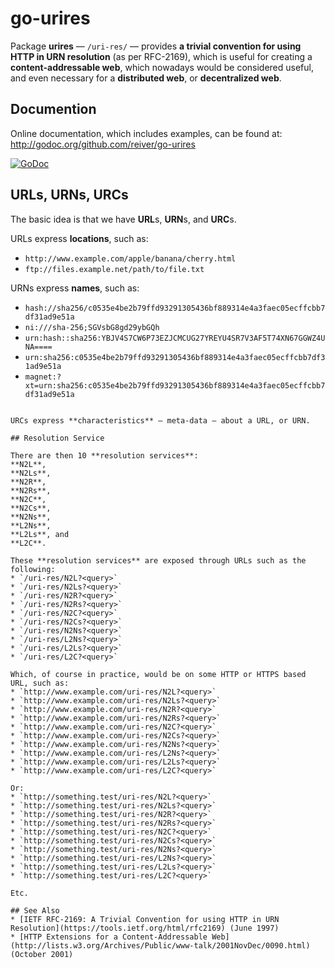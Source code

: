 # go-urires

Package **urires** — `/uri-res/` — provides **a trivial convention for using HTTP in URN resolution** (as per RFC-2169),
which is useful for creating a **content-addressable web**,
which nowadays would be considered useful, and even necessary for a **distributed web**, or **decentralized web**.

## Documention

Online documentation, which includes examples, can be found at: http://godoc.org/github.com/reiver/go-urires

[![GoDoc](https://godoc.org/github.com/reiver/go-urires?status.svg)](https://godoc.org/github.com/reiver/go-urires)

## URLs, URNs, URCs

The basic idea is that we have **URL**s, **URN**s, and **URC**s.

URLs express **locations**, such as:
* `http://www.example.com/apple/banana/cherry.html`
* `ftp://files.example.net/path/to/file.txt`

URNs express **names**, such as:
* `hash://sha256/c0535e4be2b79ffd93291305436bf889314e4a3faec05ecffcbb7df31ad9e51a`
* `ni:///sha-256;SGVsbG8gd29ybGQh`
* `urn:hash::sha256:YBJV4S7CW6P73EZJCMCUG27YREYU4SR7V3AF5T74XN67GGWZ4UNA====`
* `urn:sha256:c0535e4be2b79ffd93291305436bf889314e4a3faec05ecffcbb7df31ad9e51a`
* `magnet:?xt=urn:sha256:c0535e4be2b79ffd93291305436bf889314e4a3faec05ecffcbb7df31ad9e51a`
```

URCs express **characteristics** — meta-data — about a URL, or URN.

## Resolution Service

There are then 10 **resolution services**:
**N2L**,
**N2Ls**,
**N2R**,
**N2Rs**,
**N2C**,
**N2Cs**,
**N2Ns**,
**L2Ns**,
**L2Ls**, and
**L2C**.

These **resolution services** are exposed through URLs such as the following:
* `/uri-res/N2L?<query>`
* `/uri-res/N2Ls?<query>`
* `/uri-res/N2R?<query>`
* `/uri-res/N2Rs?<query>`
* `/uri-res/N2C?<query>`
* `/uri-res/N2Cs?<query>`
* `/uri-res/N2Ns?<query>`
* `/uri-res/L2Ns?<query>`
* `/uri-res/L2Ls?<query>`
* `/uri-res/L2C?<query>`

Which, of course in practice, would be on some HTTP or HTTPS based URL, such as:
* `http://www.example.com/uri-res/N2L?<query>`
* `http://www.example.com/uri-res/N2Ls?<query>`
* `http://www.example.com/uri-res/N2R?<query>`
* `http://www.example.com/uri-res/N2Rs?<query>`
* `http://www.example.com/uri-res/N2C?<query>`
* `http://www.example.com/uri-res/N2Cs?<query>`
* `http://www.example.com/uri-res/N2Ns?<query>`
* `http://www.example.com/uri-res/L2Ns?<query>`
* `http://www.example.com/uri-res/L2Ls?<query>`
* `http://www.example.com/uri-res/L2C?<query>`

Or:
* `http://something.test/uri-res/N2L?<query>`
* `http://something.test/uri-res/N2Ls?<query>`
* `http://something.test/uri-res/N2R?<query>`
* `http://something.test/uri-res/N2Rs?<query>`
* `http://something.test/uri-res/N2C?<query>`
* `http://something.test/uri-res/N2Cs?<query>`
* `http://something.test/uri-res/N2Ns?<query>`
* `http://something.test/uri-res/L2Ns?<query>`
* `http://something.test/uri-res/L2Ls?<query>`
* `http://something.test/uri-res/L2C?<query>`

Etc.

## See Also
* [IETF RFC-2169: A Trivial Convention for using HTTP in URN Resolution](https://tools.ietf.org/html/rfc2169) (June 1997)
* [HTTP Extensions for a Content-Addressable Web](http://lists.w3.org/Archives/Public/www-talk/2001NovDec/0090.html) (October 2001)
